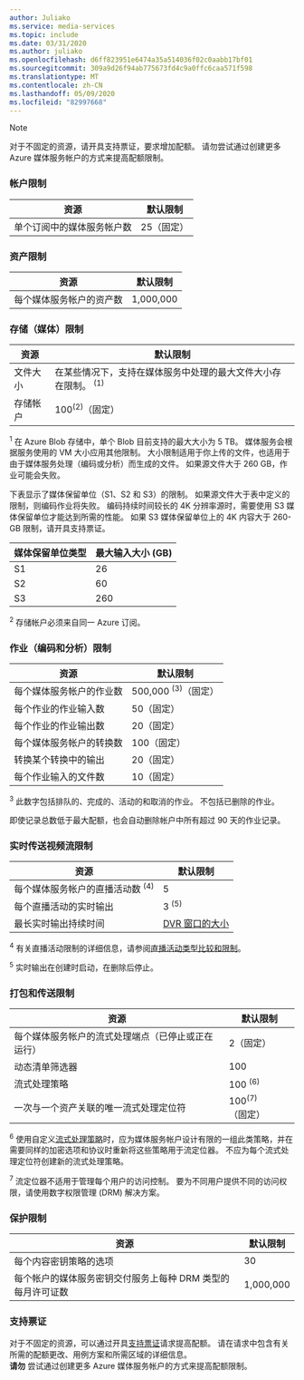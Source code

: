 ```yaml
---
author: Juliako
ms.service: media-services
ms.topic: include
ms.date: 03/31/2020
ms.author: juliako
ms.openlocfilehash: d6ff823951e6474a35a514036f02c0aabb17bf01
ms.sourcegitcommit: 309a9d26f94ab775673fd4c9a0ffc6caa571f598
ms.translationtype: MT
ms.contentlocale: zh-CN
ms.lasthandoff: 05/09/2020
ms.locfileid: "82997668"
---
```

> [!NOTE]
> 对于不固定的资源，请开具支持票证，要求增加配额。 请勿尝试通过创建更多 Azure 媒体服务帐户的方式来提高配额限制。

### <a name="account-limits"></a>帐户限制

| 资源 | 默认限制 | 
| --- | --- | 
| 单个订阅中的媒体服务帐户数 | 25（固定） |

### <a name="asset-limits"></a>资产限制

| 资源 | 默认限制 | 
| --- | --- | 
| 每个媒体服务帐户的资产数 | 1,000,000|

### <a name="storage-media-limits"></a>存储（媒体）限制

| 资源 | 默认限制 | 
| --- | --- | 
| 文件大小| 在某些情况下，支持在媒体服务中处理的最大文件大小存在限制。 <sup>(1)</sup> |
| 存储帐户 | 100<sup>(2)</sup>（固定） |

<sup>1</sup> 在 Azure Blob 存储中，单个 Blob 目前支持的最大大小为 5 TB。 媒体服务会根据服务使用的 VM 大小应用其他限制。 大小限制适用于你上传的文件，也适用于由于媒体服务处理（编码或分析）而生成的文件。 如果源文件大于 260 GB，作业可能会失败。 

下表显示了媒体保留单位（S1、S2 和 S3）的限制。 如果源文件大于表中定义的限制，则编码作业将失败。 编码持续时间较长的 4K 分辨率源时，需要使用 S3 媒体保留单位才能达到所需的性能。 如果 S3 媒体保留单位上的 4K 内容大于 260-GB 限制，请开具支持票证。

|媒体保留单位类型|最大输入大小 (GB)|
|---|---|
|S1 |    26|
|S2    | 60|
|S3    |260|

<sup>2</sup> 存储帐户必须来自同一 Azure 订阅。

### <a name="jobs-encoding--analyzing-limits"></a>作业（编码和分析）限制

| 资源 | 默认限制 | 
| --- | --- | 
| 每个媒体服务帐户的作业数 | 500,000 <sup>(3)</sup>（固定）|
| 每个作业的作业输入数 | 50（固定）|
| 每个作业的作业输出数 | 20（固定） |
| 每个媒体服务帐户的转换数 | 100（固定）|
| 转换某个转换中的输出 | 20（固定） |
| 每个作业输入的文件数|10（固定）|

<sup>3</sup> 此数字包括排队的、完成的、活动的和取消的作业。 不包括已删除的作业。 

即使记录总数低于最大配额，也会自动删除帐户中所有超过 90 天的作业记录。 

### <a name="live-streaming-limits"></a>实时传送视频流限制

| 资源 | 默认限制 | 
| --- | --- | 
| 每个媒体服务帐户的直播活动数 <sup>(4)</sup> |5|
| 每个直播活动的实时输出 |3 <sup>(5)</sup> |
| 最长实时输出持续时间 | [DVR 窗口的大小](../articles/media-services/latest/live-event-cloud-dvr.md) |

<sup>4</sup> 有关直播活动限制的详细信息，请参阅[直播活动类型比较和限制](../articles/media-services/latest/live-event-types-comparison.md)。

<sup>5</sup> 实时输出在创建时启动，在删除后停止。

### <a name="packaging--delivery-limits"></a>打包和传送限制

| 资源 | 默认限制 | 
| --- | --- | 
| 每个媒体服务帐户的流式处理端点（已停止或正在运行）|2（固定）|
| 动态清单筛选器|100|
| 流式处理策略 | 100 <sup>(6)</sup> |
| 一次与一个资产关联的唯一流式处理定位符 | 100<sup>(7)</sup>（固定） |

<sup>6</sup> 使用自定义[流式处理策略](https://docs.microsoft.com/rest/api/media/streamingpolicies)时，应为媒体服务帐户设计有限的一组此类策略，并在需要同样的加密选项和协议时重新将这些策略用于流定位器。 不应为每个流式处理定位符创建新的流式处理策略。

<sup>7</sup> 流定位器不适用于管理每个用户的访问控制。 要为不同用户提供不同的访问权限，请使用数字权限管理 (DRM) 解决方案。

### <a name="protection-limits"></a>保护限制

| 资源 | 默认限制 | 
| --- | --- | 
| 每个内容密钥策略的选项 |30 | 
| 每个帐户的媒体服务密钥交付服务上每种 DRM 类型的每月许可证数|1,000,000|

### <a name="support-ticket"></a>支持票证

对于不固定的资源，可以通过开具[支持票证](https://portal.azure.com/#blade/Microsoft_Azure_Support/HelpAndSupportBlade/newsupportrequest)请求提高配额。 请在请求中包含有关所需的配额更改、用例方案和所需区域的详细信息。 <br/>**请勿** 尝试通过创建更多 Azure 媒体服务帐户的方式来提高配额限制。
